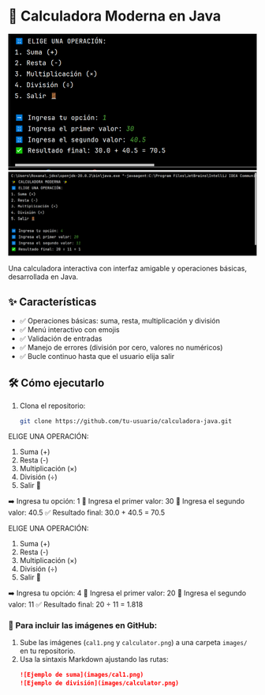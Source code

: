 # 🧮 Calculadora Moderna en Java

![Ejemplo de suma](cal1.png)  
![Ejemplo de división](calculator.png)  

Una calculadora interactiva con interfaz amigable y operaciones básicas, desarrollada en Java.

## ✨ Características

- ✅ Operaciones básicas: suma, resta, multiplicación y división
- ✅ Menú interactivo con emojis
- ✅ Validación de entradas
- ✅ Manejo de errores (división por cero, valores no numéricos)
- ✅ Bucle continuo hasta que el usuario elija salir

## 🛠️ Cómo ejecutarlo

1. Clona el repositorio:
   ```bash
   git clone https://github.com/tu-usuario/calculadora-java.git

ELIGE UNA OPERACIÓN:
1. Suma (+)
2. Resta (-)
3. Multiplicación (×)
4. División (÷)
5. Salir 🚪

➡️ Ingresa tu opción: 1
🔢 Ingresa el primer valor: 30
🔢 Ingresa el segundo valor: 40.5
✅ Resultado final: 30.0 + 40.5 = 70.5

ELIGE UNA OPERACIÓN:
1. Suma (+)
2. Resta (-)
3. Multiplicación (×)
4. División (÷)
5. Salir 🚪

➡️ Ingresa tu opción: 4
🔢 Ingresa el primer valor: 20
🔢 Ingresa el segundo valor: 11
✅ Resultado final: 20 ÷ 11 = 1.818


### 📌 Para incluir las imágenes en GitHub:
1. Sube las imágenes (`cal1.png` y `calculator.png`) a una carpeta `images/` en tu repositorio.
2. Usa la sintaxis Markdown ajustando las rutas:
   ```markdown
   ![Ejemplo de suma](images/cal1.png)
   ![Ejemplo de división](images/calculator.png)